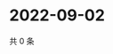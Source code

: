 # 2022-09-02

共 0 条

<!-- BEGIN WEIBO -->
<!-- 最后更新时间 Fri Sep 02 2022 11:28:59 GMT+0800 (China Standard Time) -->

<!-- END WEIBO -->
